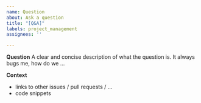 ```yaml
---
name: Question
about: Ask a question
title: "[Q&A]"
labels: project_management
assignees: ''

---
```


<!--
Please fill in as much of the template below as you are able.

Also:
- assign at least one person responsible for answering
- assign corresponding labels
- delete this section
-->

**Question**
A clear and concise description of what the question is. It always bugs me, how do we ...


**Context**

- links to other issues / pull requests / ...
- code snippets
